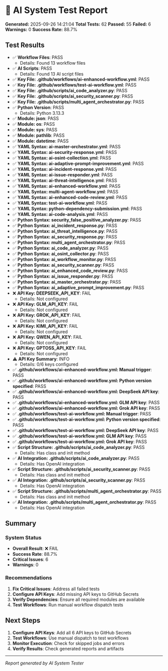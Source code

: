 # 🧪 AI System Test Report

**Generated:** 2025-09-26 14:21:04
**Total Tests:** 62
**Passed:** 55
**Failed:** 6
**Warnings:** 0
**Success Rate:** 88.7%

## Test Results

- ✅ **Workflow Files**: PASS
  - Details: Found 13 workflow files
- ✅ **AI Scripts**: PASS
  - Details: Found 13 AI script files
- ✅ **Key File: .github/workflows/ai-enhanced-workflow.yml**: PASS
- ✅ **Key File: .github/workflows/test-ai-workflow.yml**: PASS
- ✅ **Key File: .github/scripts/ai_code_analyzer.py**: PASS
- ✅ **Key File: .github/scripts/ai_security_scanner.py**: PASS
- ✅ **Key File: .github/scripts/multi_agent_orchestrator.py**: PASS
- ✅ **Python Version**: PASS
  - Details: Python 3.13.3
- ✅ **Module: json**: PASS
- ✅ **Module: os**: PASS
- ✅ **Module: sys**: PASS
- ✅ **Module: pathlib**: PASS
- ✅ **Module: datetime**: PASS
- ✅ **YAML Syntax: ai-master-orchestrator.yml**: PASS
- ✅ **YAML Syntax: ai-security-response.yml**: PASS
- ✅ **YAML Syntax: ai-osint-collection.yml**: PASS
- ✅ **YAML Syntax: ai-adaptive-prompt-improvement.yml**: PASS
- ✅ **YAML Syntax: ai-incident-response.yml**: PASS
- ✅ **YAML Syntax: ai-issue-responder.yml**: PASS
- ✅ **YAML Syntax: ai-threat-intelligence.yml**: PASS
- ✅ **YAML Syntax: ai-enhanced-workflow.yml**: PASS
- ✅ **YAML Syntax: multi-agent-workflow.yml**: PASS
- ✅ **YAML Syntax: ai-enhanced-code-review.yml**: PASS
- ✅ **YAML Syntax: test-ai-workflow.yml**: PASS
- ✅ **YAML Syntax: python-dependency-submission.yml**: PASS
- ✅ **YAML Syntax: ai-code-analysis.yml**: PASS
- ✅ **Python Syntax: security_false_positive_analyzer.py**: PASS
- ✅ **Python Syntax: ai_incident_response.py**: PASS
- ✅ **Python Syntax: ai_threat_intelligence.py**: PASS
- ✅ **Python Syntax: ai_security_response.py**: PASS
- ✅ **Python Syntax: multi_agent_orchestrator.py**: PASS
- ✅ **Python Syntax: ai_code_analyzer.py**: PASS
- ✅ **Python Syntax: ai_osint_collector.py**: PASS
- ✅ **Python Syntax: ai_workflow_monitor.py**: PASS
- ✅ **Python Syntax: ai_security_scanner.py**: PASS
- ✅ **Python Syntax: ai_enhanced_code_review.py**: PASS
- ✅ **Python Syntax: ai_issue_responder.py**: PASS
- ✅ **Python Syntax: ai_master_orchestrator.py**: PASS
- ✅ **Python Syntax: ai_adaptive_prompt_improvement.py**: PASS
- ❌ **API Key: DEEPSEEK_API_KEY**: FAIL
  - Details: Not configured
- ❌ **API Key: GLM_API_KEY**: FAIL
  - Details: Not configured
- ❌ **API Key: GROK_API_KEY**: FAIL
  - Details: Not configured
- ❌ **API Key: KIMI_API_KEY**: FAIL
  - Details: Not configured
- ❌ **API Key: QWEN_API_KEY**: FAIL
  - Details: Not configured
- ❌ **API Key: GPTOSS_API_KEY**: FAIL
  - Details: Not configured
- ⚠️ **API Key Summary**: INFO
  - Details: 0/6 keys configured
- ✅ **.github/workflows/ai-enhanced-workflow.yml: Manual trigger**: PASS
- ✅ **.github/workflows/ai-enhanced-workflow.yml: Python version specified**: PASS
- ✅ **.github/workflows/ai-enhanced-workflow.yml: DeepSeek API key**: PASS
- ✅ **.github/workflows/ai-enhanced-workflow.yml: GLM API key**: PASS
- ✅ **.github/workflows/ai-enhanced-workflow.yml: Grok API key**: PASS
- ✅ **.github/workflows/test-ai-workflow.yml: Manual trigger**: PASS
- ✅ **.github/workflows/test-ai-workflow.yml: Python version specified**: PASS
- ✅ **.github/workflows/test-ai-workflow.yml: DeepSeek API key**: PASS
- ✅ **.github/workflows/test-ai-workflow.yml: GLM API key**: PASS
- ✅ **.github/workflows/test-ai-workflow.yml: Grok API key**: PASS
- ✅ **Script Structure: .github/scripts/ai_code_analyzer.py**: PASS
  - Details: Has class and init method
- ✅ **AI Integration: .github/scripts/ai_code_analyzer.py**: PASS
  - Details: Has OpenAI integration
- ✅ **Script Structure: .github/scripts/ai_security_scanner.py**: PASS
  - Details: Has class and init method
- ✅ **AI Integration: .github/scripts/ai_security_scanner.py**: PASS
  - Details: Has OpenAI integration
- ✅ **Script Structure: .github/scripts/multi_agent_orchestrator.py**: PASS
  - Details: Has class and init method
- ✅ **AI Integration: .github/scripts/multi_agent_orchestrator.py**: PASS
  - Details: Has OpenAI integration

## Summary

### System Status
- **Overall Result**: ❌ FAIL
- **Success Rate**: 88.7%
- **Critical Issues**: 6
- **Warnings**: 0

### Recommendations


1. **Fix Critical Issues**: Address all failed tests
2. **Configure API Keys**: Add missing API keys to GitHub Secrets
3. **Verify Dependencies**: Ensure all required modules are available
4. **Test Workflows**: Run manual workflow dispatch tests

## Next Steps

1. **Configure API Keys**: Add all 6 API keys to GitHub Secrets
2. **Test Workflows**: Use manual dispatch to test workflows
3. **Monitor Execution**: Check for skipped jobs and errors
4. **Verify Results**: Check generated reports and artifacts

---
*Report generated by AI System Tester*
